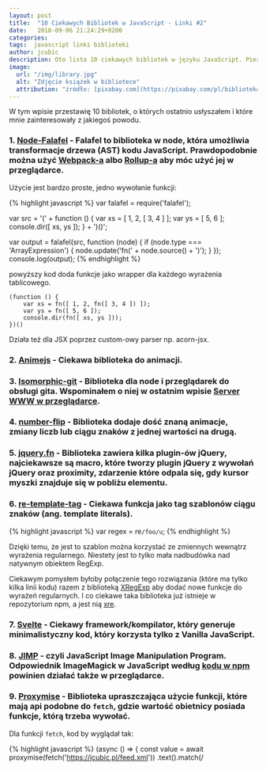 ```yaml
---
layout: post
title:  "10 Ciekawych Bibliotek w JavaScript - Linki #2"
date:   2018-09-06 21:24:29+0200
categories:
tags:  javascript linki biblioteki
author: jcubic
description: Oto lista 10 ciekawych bibliotek w języku JavaScript. Pierwszy wpis z cyklu listy 10 bibliotek.
image:
  url: "/img/library.jpg"
  alt: "Zdjęcie książek w bibliotece"
  attribution: "źródło: [pixabay.com](https://pixabay.com/pl/biblioteka-ksi%C4%85%C5%BCki-czytelnia-488690/)"
---
```


W tym wpisie przestawię 10 bibliotek, o których ostatnio usłyszałem i które mnie zainteresowały z jakiegoś powodu.

<!-- more -->


### 1. [Node-Falafel](https://github.com/substack/node-falafel) - Falafel to biblioteka w node, która umożliwia transformacje drzewa (AST) kodu JavaScript. Prawdopodobnie można użyć [Webpack-a](https://webpack.js.org/) albo [Rollup-a](https://rollupjs.org) aby móc użyć jej w przeglądarce.

Użycie jest bardzo proste, jedno wywołanie funkcji:


{% highlight javascript %}
var falafel = require('falafel');

var src = '(' + function () {
    var xs = [ 1, 2, [ 3, 4 ] ];
    var ys = [ 5, 6 ];
    console.dir([ xs, ys ]);
} + ')()';

var output = falafel(src, function (node) {
    if (node.type === 'ArrayExpression') {
        node.update('fn(' + node.source() + ')');
    }
});
console.log(output);
{% endhighlight %}

powyższy kod doda funkcje jako wrapper dla każdego wyrażenia tablicowego.

```
(function () {
    var xs = fn([ 1, 2, fn([ 3, 4 ]) ]);
    var ys = fn([ 5, 6 ]);
    console.dir(fn([ xs, ys ]));
})()
```

Działa też dla JSX poprzez custom-owy parser np. acorn-jsx.

### 2. [Animejs](http://animejs.com/) - Ciekawa biblioteka do animacji.

### 3. [Isomorphic-git](https://isomorphic-git.org/) - Biblioteka dla node i przeglądarek do obsługi gita. Wspominałem o niej w ostatnim wpisie [Server WWW w przeglądarce](/2018/08/serwer-www-w-przegladarce.html).

### 4. [number-flip](https://github.com/gaoryrt/number-flip) - Biblioteka dodaje dość znaną animacje, zmiany liczb lub ciągu znaków z jednej wartości na drugą.

### 5. [jquery.fn](https://github.com/padolsey-archive/jquery.fn/) - Biblioteka zawiera kilka plugin-ów jQuery, najciekawsze są macro, które tworzy plugin jQuery z wywołań jQuery oraz proximity, zdarzenie które odpala się, gdy kursor myszki znajduje się w pobliżu elementu.


### 6. [re-template-tag](http://2ality.com/2017/07/re-template-tag.html) - Ciekawa funkcja jako tag szablonów ciągu znaków (ang. template literals).

{% highlight javascript %}
var regex = re`/foo/u`;
{% endhighlight %}

Dzięki temu, że jest to szablon można korzystać ze zmiennych wewnątrz wyrażenia regularnego. Niestety jest to tylko mała nadbudówka nad natywnym obiektem RegExp.

Ciekawym pomysłem byłoby połączenie tego rozwiązania (które ma tylko kilka linii kodu) razem
z biblioteką [XRegExp](https://github.com/slevithan/xregexp) aby dodać nowe funkcje do wyrażeń regularnych.
I co ciekawe taka biblioteka już istnieje w repozytorium npm, a jest nią [xre](https://www.npmjs.com/package/xre).

### 7. [Svelte](https://svelte.technology/) - Ciekawy framework/kompilator, który generuje minimalistyczny kod, który korzysta tylko z Vanilla JavaScript.

### 8. [JIMP](https://github.com/oliver-moran/jimp) - czyli JavaScript Image Manipulation Program. Odpowiednik ImageMagick w JavaScript według [kodu w npm](https://unpkg.com/jimp) powinien działać także w przeglądarce.

### 9. [Proxymise](https://github.com/kozhevnikov/proxymise) - Biblioteka upraszczająca użycie funkcji, które mają api podobne do `fetch`, gdzie wartość obietnicy posiada funkcje, którą trzeba wywołać.

Dla funkcji `fetch`, kod by wyglądał tak:

{% highlight javascript %}
(async () => {
    const value = await proxymise(fetch('https://jcubic.pl/feed.xml'))
        .text().match(/<title>(.*?)<\/title>/)[1];
    document.body.innerHTML = value;
})();
{% endhighlight %}

gdyby mieć już zdefiniowaną funkcje compose lub pipe, z jakiejś biblioteki lub własną, to można by nadpisać fetch:

{% highlight javascript %}
window.fetch = compose(fetch, proxymise);
// lub
window.fetch = pipe(proxymise, fetch);
{% endhighlight %}

### 10. [Shimport](https://github.com/rich-harris/shimport) - Biblioteka, która umożliwia korzystanie z nowej funkcji w JavaScript, jaką są importy, (moduły ES2015), w każdej przeglądarce.
